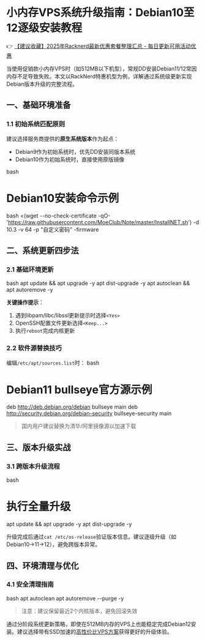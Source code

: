 # 小内存VPS系统升级指南：Debian10至12逐级安装教程

👉 [【建议收藏】2025年Racknerd最新优惠套餐整理汇总 - 每日更新可用活动优惠](https://bit.ly/Rack_Nerd)

当使用促销款小内存VPS时（如512MB以下机型），常规DD安装Debian11/12常因内存不足导致失败。本文以RackNerd特惠机型为例，详解通过系统级更新实现Debian版本升级的完整流程。

## 一、基础环境准备

### 1.1 初始系统匹配原则
建议选择服务商提供的**原生系统版本**作为起点：
- Debian9作为初始系统时，优先DD安装同版本系统
- Debian10作为初始系统时，直接使用原版镜像

bash
# Debian10安装命令示例
bash <(wget --no-check-certificate -qO- 'https://raw.githubusercontent.com/MoeClub/Note/master/InstallNET.sh') -d 10.3 -v 64 -p "自定义密码" -firmware

## 二、系统更新四步法

### 2.1 基础环境更新
bash
apt update && apt upgrade -y
apt dist-upgrade -y
apt autoclean && apt autoremove -y

**关键操作提示**：
1. 遇到libpam/libc/libssl更新提示时选择`<Yes>`
2. OpenSSH配置文件更新选择`<Keep...>`
3. 执行`reboot`完成内核更新

### 2.2 软件源替换技巧
编辑`/etc/apt/sources.list`时：
bash
# Debian11 bullseye官方源示例
deb http://deb.debian.org/debian bullseye main
deb http://security.debian.org/debian-security bullseye-security main

> 国内用户建议替换为清华/阿里镜像源以加速下载

## 三、版本升级实战

### 3.1 跨版本升级流程
bash
# 执行全量升级
apt update && apt upgrade -y
apt dist-upgrade -y

升级完成后通过`cat /etc/os-release`验证版本信息。建议逐级升级（如Debian10→11→12），避免跨版本异常。

## 四、环境清理与优化

### 4.1 安全清理指南
bash
apt autoclean
apt autoremove --purge -y

> 注意：建议保留最近2个内核版本，避免回滚失效

通过分阶段系统更新策略，即使在512MB内存的VPS上也能稳定完成Debian12安装。建议选择带有SSD加速的[高性价比VPS方案](https://bit.ly/Rack_Nerd)获得更好的升级体验。